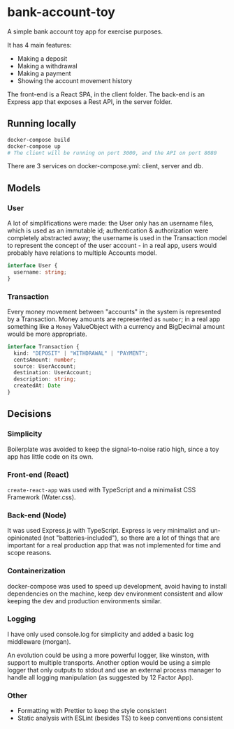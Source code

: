 # bank-account-toy
A simple bank account toy app for exercise purposes.

It has 4 main features:
- Making a deposit
- Making a withdrawal
- Making a payment
- Showing the account movement history 

The front-end is a React SPA, in the client folder.
The back-end is an Express app that exposes a Rest API, in the server folder.

## Running locally
```bash
docker-compose build
docker-compose up
# The client will be running on port 3000, and the API on port 8080
```
There are 3 services on docker-compose.yml: client, server and db.

## Models
### User
A lot of simplifications were made: the User only has an username files, which is used as an immutable id; authentication & authorization were completely abstracted away; the username is used in the Transaction model to represent the concept of the user account - in a real app, users would probably have relations to multiple Accounts model.
```typescript
interface User {
  username: string;
}
```

### Transaction
Every money movement between "accounts" in the system is represented by a Transaction. Money amounts are represented as `number`; in a real app something like a `Money` ValueObject with a currency and BigDecimal amount would be more appropriate.
```typescript
interface Transaction {
  kind: "DEPOSIT" | "WITHDRAWAL" | "PAYMENT";
  centsAmount: number;
  source: UserAccount;
  destination: UserAccount;
  description: string;
  createdAt: Date
}
```

## Decisions
### Simplicity
Boilerplate was avoided to keep the signal-to-noise ratio high, since a toy app has little code on its own.

### Front-end (React)
`create-react-app` was used with TypeScript and a minimalist CSS Framework (Water.css).

### Back-end (Node)
It was used Express.js with TypeScript. Express is very minimalist and un-opinionated (not "batteries-included"), so there are a lot of things that are important for a real production app that was not implemented for time and scope reasons.

### Containerization
docker-compose was used to speed up development, avoid having to install dependencies on the machine, keep dev environment consistent and allow keeping the dev and production environments similar.

### Logging
I have only used console.log for simplicity and added a basic log middleware (morgan).

An evolution could be using a more powerful logger, like winston, with support to multiple transports.
Another option would be using a simple logger that only outputs to stdout and use an external process manager to handle all logging manipulation (as suggested by 12 Factor App).

### Other
- Formatting with Prettier to keep the style consistent
- Static analysis with ESLint (besides TS) to keep conventions consistent
